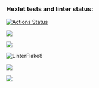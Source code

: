 ### Hexlet tests and linter status:
[![Actions Status](https://github.com/KermittheFroggg/python-project-lvl3/workflows/hexlet-check/badge.svg)](https://github.com/KermittheFroggg/python-project-lvl3/actions)

<a href="https://codeclimate.com/github/KermittheFroggg/python-project-lvl3/maintainability"><img src="https://api.codeclimate.com/v1/badges/6e154db60ec4edea2fb0/maintainability" /></a>

<a href="https://codeclimate.com/github/KermittheFroggg/python-project-lvl3/test_coverage"><img src="https://api.codeclimate.com/v1/badges/6e154db60ec4edea2fb0/test_coverage" /></a>

![LinterFlake8](https://github.com/KermittheFroggg/python-project-lvl3/actions/workflows/Lint.yml/badge.svg)

<a href="https://asciinema.org/a/SwBFPw8Jz2KKhG6YJmVfqqIjh" target="_blank"><img src="https://asciinema.org/a/SwBFPw8Jz2KKhG6YJmVfqqIjh.svg" /></a>

<a href="https://asciinema.org/a/aCsaNCHBYCVH37y4UFH7yR1FL" target="_blank"><img src="https://asciinema.org/a/aCsaNCHBYCVH37y4UFH7yR1FL.svg" /></a>